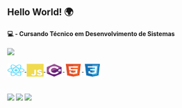 ## Hello World! 🌍

#### 💻 - Cursando Técnico em Desenvolvimento de Sistemas

<div>
  <a href="https://github.com/larizwn">
  <img height="160em" src="https://github-readme-stats.vercel.app/api/top-langs/?username=larizwn&layout=compact&langs_count=7&theme=radical"/>
</div>
  
<div style="display: inline_block"><br>
    <img align="center" alt="React" height="30" width="40" src="https://raw.githubusercontent.com/devicons/devicon/master/icons/react/react-original.svg">
    <img align="center" alt="Js" height="30" width="40" src="https://raw.githubusercontent.com/devicons/devicon/master/icons/javascript/javascript-plain.svg">
    <img align="center" alt="C#" height="30" width="40" src="https://raw.githubusercontent.com/devicons/devicon/master/icons/csharp/csharp-original.svg">
    <img align="center" alt="HTML" height="30" width="40" src="https://raw.githubusercontent.com/devicons/devicon/master/icons/html5/html5-original.svg">
    <img align="center" alt="CSS" height="30" width="40" src="https://raw.githubusercontent.com/devicons/devicon/master/icons/css3/css3-original.svg">
</div>
  
  #
  
  <div> 
    <a href= "https://www.linkedin.com/in/larizwn" target="_blank"><img src="https://img.shields.io/badge/LinkedIn-0077B5?style=for-the-badge&logo=linkedin&logoColor=white"          target="_blank"></a>
    <a href="https://instagram.com/larizwn" target="_blank"><img src="https://img.shields.io/badge/-Instagram-%23E4405F?style=for-the-badge&logo=instagram&logoColor=white"           target="_blank"></a>  
    <a href="https://twitter.com/larizwn" target="_blank"><img src="https://img.shields.io/badge/Twitter-1DA1F2?style=for-the-badge&logo=twitter&logoColor=white" 
    target="_blank"></a>
</div> 

  

  












